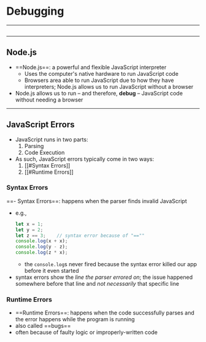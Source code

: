 # Debugging
---
```toc
```
---

## Node.js
- ==Node.js==: a powerful and flexible JavaScript interpreter
	+ Uses the computer's native hardware to run JavaScript code
	+ Browsers area able to run JavaScript due to how they have interpreters; Node.js allows us to run JavaScript without a browser
- Node.js allows us to run – and therefore, **debug** – JavaScript code without needing a browser


---

## JavaScript Errors
- JavaScript runs in two parts:
	1. Parsing
	2. Code Execution
- As such, JavaScript errors typically come in two ways:
	1. [[#Syntax Errors]]
	2. [[#Runtime Errors]]

### Syntax Errors
==- Syntax Errors==: happens when the parser finds invalid JavaScript
- e.g.,
	```js
	let x = 1;
	let y = 2;
	let z == 3;    // syntax error because of "==""
	console.log(x + x);
	console.log(y - z);
	console.log(z * x);
	```
	- the `console.log`s never fired because the syntax error killed our app before it even started
- syntax errors show the *line the parser errored on*; the issue happened somewhere before that line and *not necessarily* that specific line

### Runtime Errors
- ==Runtime Errors==: happens when the code successfully parses and the error happens while the program is running
- also called ==bugs==
- often because of faulty logic or improperly-written code